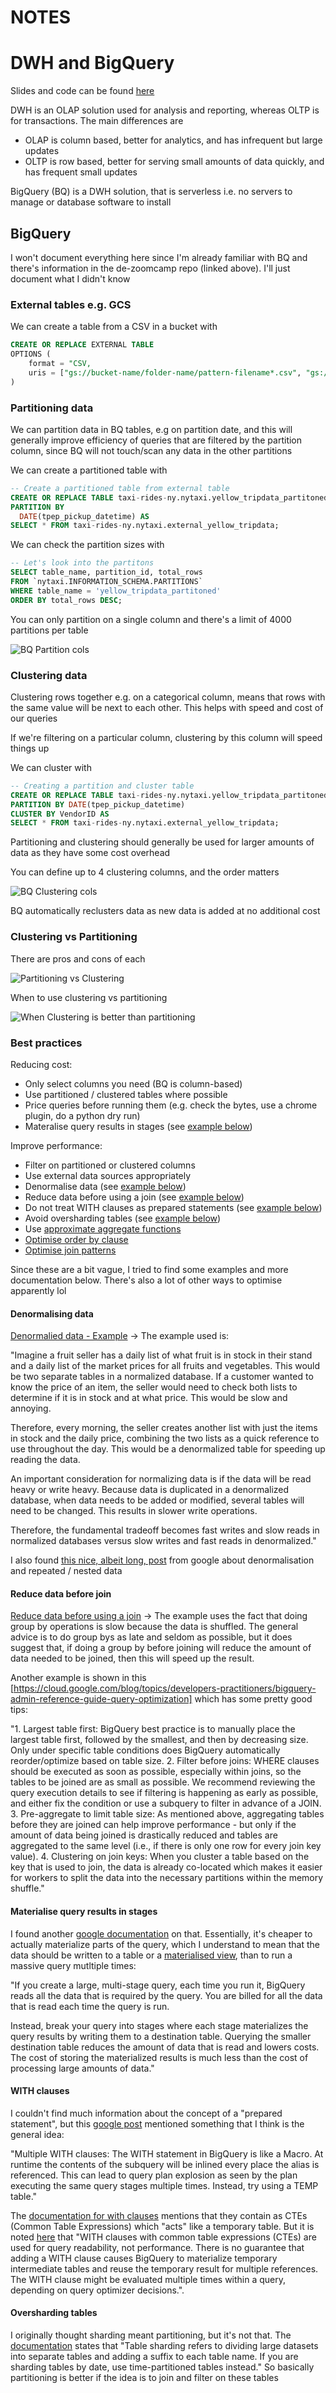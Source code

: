 # NOTES

# DWH and BigQuery

Slides and code can be found [here](https://github.com/DataTalksClub/data-engineering-zoomcamp/tree/main/03-data-warehouse)

DWH is an OLAP solution used for analysis and reporting, whereas OLTP is for transactions. The main differences are
- OLAP is column based, better for analytics, and has infrequent but large updates
- OLTP is row based, better for serving small amounts of data quickly, and has frequent small updates

BigQuery (BQ) is a DWH solution, that is serverless i.e. no servers to manage or database software to install

## BigQuery

I won't document everything here since I'm already familiar with BQ and there's information in the de-zoomcamp repo (linked above). I'll just document what I didn't know

### External tables e.g. GCS
We can create a table from a CSV in a bucket with 

```sql
CREATE OR REPLACE EXTERNAL TABLE
OPTIONS (
    format = "CSV,
    uris = ["gs://bucket-name/folder-name/pattern-filename*.csv", "gs://bucket-name/folder-name/some-other-pattern-filename*.csv"]
)
```

### Partitioning data

We can partition data in BQ tables, e.g on partition date, and this will generally improve efficiency of queries that are filtered by the partition column, since BQ will not touch/scan any data in the other partitions

We can create a partitioned table with

```sql
-- Create a partitioned table from external table
CREATE OR REPLACE TABLE taxi-rides-ny.nytaxi.yellow_tripdata_partitoned
PARTITION BY
  DATE(tpep_pickup_datetime) AS
SELECT * FROM taxi-rides-ny.nytaxi.external_yellow_tripdata;
```

We can check the partition sizes with

```sql
-- Let's look into the partitons
SELECT table_name, partition_id, total_rows
FROM `nytaxi.INFORMATION_SCHEMA.PARTITIONS`
WHERE table_name = 'yellow_tripdata_partitoned'
ORDER BY total_rows DESC;
```

You can only partition on a single column and there's a limit of 4000 partitions per table

![BQ Partition cols](screenshots/bq_partition_cols.png)

### Clustering data

Clustering rows together e.g. on a categorical column, means that rows with the same value will be next to each other. This helps with speed and cost of our queries

If we're filtering on a particular column, clustering by this column will speed things up

We can cluster with

```sql
-- Creating a partition and cluster table
CREATE OR REPLACE TABLE taxi-rides-ny.nytaxi.yellow_tripdata_partitoned_clustered
PARTITION BY DATE(tpep_pickup_datetime)
CLUSTER BY VendorID AS
SELECT * FROM taxi-rides-ny.nytaxi.external_yellow_tripdata;
```

Partitioning and clustering should generally be used for larger amounts of data as they have some cost overhead

You can define up to 4 clustering columns, and the order matters

![BQ Clustering cols](screenshots/bq_clustering_cols.png)

BQ automatically reclusters data as new data is added at no additional cost

### Clustering vs Partitioning

There are pros and cons of each

![Partitioning vs Clustering](screenshots/bq_benefits_clustering_filtering.png)

When to use clustering vs partitioning

![When Clustering is better than partitioning](screenshots/bq_clustering_better_than_partitioning.png)

### Best practices

Reducing cost:
- Only select columns you need (BQ is column-based)
- Use partitioned / clustered tables where possible
- Price queries before running them (e.g. check the bytes, use a chrome plugin, do a python dry run)
- Materalise query results in stages (see [example below](#materialise-query-results-in-stages))

Improve performance:
- Filter on partitioned or clustered columns
- Use external data sources appropriately
- Denormalise data (see [example below](#denormalising-data))
- Reduce data before using a join (see [example below](#reduce-data-before-join))
- Do not treat WITH clauses as prepared statements (see [example below](#with-clauses))
- Avoid oversharding tables (see [example below](#oversharding-tables))
- Use [approximate aggregate functions](https://cloud.google.com/bigquery/docs/reference/standard-sql/approximate_aggregate_functions#:~:text=Approximate%20aggregate%20functions%20are%20scalable,but%20also%20introduce%20statistical%20uncertainty.)
- [Optimise order by clause](https://cloud.google.com/bigquery/docs/best-practices-performance-compute#optimize_the_order_by_clause)
- [Optimise join patterns](https://cloud.google.com/bigquery/docs/best-practices-performance-compute#optimize_your_join_patterns)

Since these are a bit vague, I tried to find some examples and more documentation below. There's also a lot of other ways to optimise apparently lol

#### Denormalising data

[Denormalied data - Example](https://techtarget.com/searchdatamanagement/definition/denormalization) -> The example used is:

"Imagine a fruit seller has a daily list of what fruit is in stock in their stand and a daily list of the market prices for all fruits and vegetables. This would be two separate tables in a normalized database. If a customer wanted to know the price of an item, the seller would need to check both lists to determine if it is in stock and at what price. This would be slow and annoying.

Therefore, every morning, the seller creates another list with just the items in stock and the daily price, combining the two lists as a quick reference to use throughout the day. This would be a denormalized table for speeding up reading the data.

An important consideration for normalizing data is if the data will be read heavy or write heavy. Because data is duplicated in a denormalized database, when data needs to be added or modified, several tables will need to be changed. This results in slower write operations.

Therefore, the fundamental tradeoff becomes fast writes and slow reads in normalized databases versus slow writes and fast reads in denormalized."

I also found [this nice, albeit long, post]( https://cloud.google.com/blog/topics/developers-practitioners/bigquery-explained-working-joins-nested-repeated-data) from google about denormalisation and repeated / nested data

#### Reduce data before join

[Reduce data before using a join](https://cloud.google.com/bigquery/docs/best-practices-performance-compute#reduce_data_before_using_a_join) -> The example uses the fact that doing group by operations is slow because the data is shuffled. The general advice is to do group bys as late and seldom as possible, but it does suggest that, if doing a group by before joining will reduce the amount of data needed to be joined, then this will speed up the result. 

Another example is shown in this [https://cloud.google.com/blog/topics/developers-practitioners/bigquery-admin-reference-guide-query-optimization] which has some pretty good tips:

"1. Largest table first:  BigQuery best practice is to manually place the largest table first, followed by the smallest, and then by decreasing size. Only under specific table conditions does BigQuery automatically reorder/optimize based on table size.
2. Filter before joins: WHERE clauses should be executed as soon as possible, especially within joins, so the tables to be joined are as small as possible. We recommend reviewing the query execution details to see if filtering is happening as early as possible, and either fix the condition or use a subquery to filter in advance of a JOIN.
3. Pre-aggregate to limit table size: As mentioned above, aggregating tables before they are joined can help improve performance - but only if the amount of data being joined is drastically reduced and tables are aggregated to the same level (i.e., if there is only one row for every join key value).
4. Clustering on join keys: When you cluster a table based on the key that is used to join, the data is already co-located which makes it easier for workers to split the data into the necessary partitions within the memory shuffle."

#### Materialise query results in stages

I found another [google documentation](https://cloud.google.com/bigquery/docs/best-practices-costs#materialize_query_results_in_stages) on that. Essentially, it's cheaper to actually materialize parts of the query, which I understand to mean that the data should be written to a table or a [materialised view](https://cloud.google.com/bigquery/docs/materialized-views-intro), than to run a massive query mutltiple times:

"If you create a large, multi-stage query, each time you run it, BigQuery reads all the data that is required by the query. You are billed for all the data that is read each time the query is run.

Instead, break your query into stages where each stage materializes the query results by writing them to a destination table. Querying the smaller destination table reduces the amount of data that is read and lowers costs. The cost of storing the materialized results is much less than the cost of processing large amounts of data."

#### WITH clauses

I couldn't find much information about the concept of a "prepared statement", but this [google post](https://cloud.google.com/blog/topics/developers-practitioners/bigquery-admin-reference-guide-query-optimization) mentioned something that I think is the general idea:

"Multiple WITH clauses: The WITH statement in BigQuery is like a Macro. At runtime the contents of the subquery will be inlined every place the alias is referenced. This can lead to query plan explosion as seen by the plan executing the same query stages multiple times. Instead, try using a TEMP table."

The [documentation for with clauses](https://cloud.google.com/bigquery/docs/reference/standard-sql/query-syntax#with_clause) mentions that they contain as CTEs (Common Table Expressions) which "acts" like a temporary table. But it is noted [here](https://cloud.google.com/bigquery/docs/reference/standard-sql/query-syntax#with_clause) that "WITH clauses with common table expressions (CTEs) are used for query readability, not performance. There is no guarantee that adding a WITH clause causes BigQuery to materialize temporary intermediate tables and reuse the temporary result for multiple references. The WITH clause might be evaluated multiple times within a query, depending on query optimizer decisions.". 

#### Oversharding tables

I originally thought sharding meant partitioning, but it's not that. The [documentation](https://cloud.google.com/bigquery/docs/best-practices-performance-compute#avoid-oversharding-tables) states that "Table sharding refers to dividing large datasets into separate tables and adding a suffix to each table name. If you are sharding tables by date, use time-partitioned tables instead." So basically partitioning is better if the idea is to join and filter on these tables